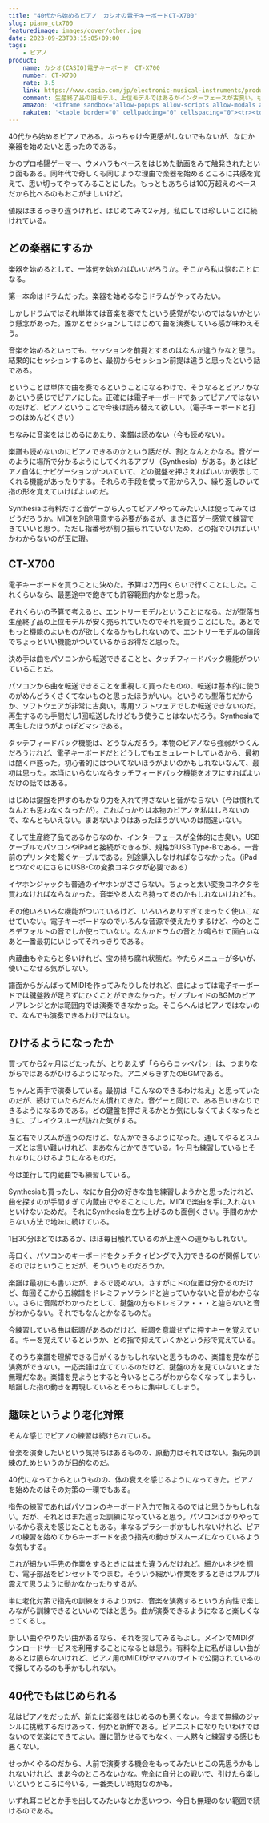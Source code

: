 ```yaml
---
title: "40代から始めるピアノ　カシオの電子キーボードCT-X700"
slug: piano_ctx700
featuredimage: images/cover/other.jpg
date: 2023-09-23T03:15:05+09:00
tags:
    - ピアノ
product:
    name: カシオ(CASIO)電子キーボード　CT-X700
    number: CT-X700
    rate: 3.5
    link: https://www.casio.com/jp/electronic-musical-instruments/product.CT-X700/
    comment: 生産終了品の旧モデル、上位モデルではあるがインターフェースが古臭い。もっとシンプルでも良かったかも。
    amazon: '<iframe sandbox="allow-popups allow-scripts allow-modals allow-forms allow-same-origin" style="width:120px;height:240px;" marginwidth="0" marginheight="0" scrolling="no" frameborder="0" src="//rcm-fe.amazon-adsystem.com/e/cm?lt1=_blank&bc1=000000&IS2=1&bg1=FFFFFF&fc1=000000&lc1=0000FF&t=illusionspace-22&language=ja_JP&o=9&p=8&l=as4&m=amazon&f=ifr&ref=as_ss_li_til&asins=B079PQQHQL&linkId=0cfeccf8654a8cc122918a44aee842ae"></iframe>'
    rakuten: '<table border="0" cellpadding="0" cellspacing="0"><tr><td><div style="border:1px solid #95a5a6;border-radius:.75rem;background-color:#FFFFFF;width:504px;margin:0px;padding:5px;text-align:center;overflow:hidden;"><table><tr><td style="width:240px"><a href="https://hb.afl.rakuten.co.jp/ichiba/35bbc156.ef074f8f.35bbc157.a93d4ffa/?pc=https%3A%2F%2Fitem.rakuten.co.jp%2Fnetshopfuji4458%2Fwss201501b079pqqhql%2F&link_type=picttext&ut=eyJwYWdlIjoiaXRlbSIsInR5cGUiOiJwaWN0dGV4dCIsInNpemUiOiIyNDB4MjQwIiwibmFtIjoxLCJuYW1wIjoicmlnaHQiLCJjb20iOjEsImNvbXAiOiJkb3duIiwicHJpY2UiOjEsImJvciI6MSwiY29sIjoxLCJiYnRuIjoxLCJwcm9kIjowLCJhbXAiOmZhbHNlfQ%3D%3D" target="_blank" rel="nofollow sponsored noopener" style="word-wrap:break-word;"><img src="https://hbb.afl.rakuten.co.jp/hgb/35bbc156.ef074f8f.35bbc157.a93d4ffa/?me_id=1395510&item_id=10041352&pc=https%3A%2F%2Fthumbnail.image.rakuten.co.jp%2F%400_mall%2Fnetshopfuji4458%2Fcabinet%2F08767911%2Fimgrc0087595839.jpg%3F_ex%3D240x240&s=240x240&t=picttext" border="0" style="margin:2px" alt="[商品価格に関しましては、リンクが作成された時点と現時点で情報が変更されている場合がございます。]" title="[商品価格に関しましては、リンクが作成された時点と現時点で情報が変更されている場合がございます。]"></a></td><td style="vertical-align:top;width:248px;display: block;"><p style="font-size:12px;line-height:1.4em;text-align:left;margin:0px;padding:2px 6px;word-wrap:break-word"><a href="https://hb.afl.rakuten.co.jp/ichiba/35bbc156.ef074f8f.35bbc157.a93d4ffa/?pc=https%3A%2F%2Fitem.rakuten.co.jp%2Fnetshopfuji4458%2Fwss201501b079pqqhql%2F&link_type=picttext&ut=eyJwYWdlIjoiaXRlbSIsInR5cGUiOiJwaWN0dGV4dCIsInNpemUiOiIyNDB4MjQwIiwibmFtIjoxLCJuYW1wIjoicmlnaHQiLCJjb20iOjEsImNvbXAiOiJkb3duIiwicHJpY2UiOjEsImJvciI6MSwiY29sIjoxLCJiYnRuIjoxLCJwcm9kIjowLCJhbXAiOmZhbHNlfQ%3D%3D" target="_blank" rel="nofollow sponsored noopener" style="word-wrap:break-word;">カシオ(CASIO)電子キーボード Casiotone CT-X700 61鍵盤 クオリティの高いAiX音源 強弱表現可能なタッチレスポンス 600音色 195リズム 自動伴奏機能 ブラック</a><br><span >価格：24,283円（税込、送料無料)</span> <span style="color:#BBB">(2023/9/23時点)</span></p><div style="margin:10px;"><a href="https://hb.afl.rakuten.co.jp/ichiba/35bbc156.ef074f8f.35bbc157.a93d4ffa/?pc=https%3A%2F%2Fitem.rakuten.co.jp%2Fnetshopfuji4458%2Fwss201501b079pqqhql%2F&link_type=picttext&ut=eyJwYWdlIjoiaXRlbSIsInR5cGUiOiJwaWN0dGV4dCIsInNpemUiOiIyNDB4MjQwIiwibmFtIjoxLCJuYW1wIjoicmlnaHQiLCJjb20iOjEsImNvbXAiOiJkb3duIiwicHJpY2UiOjEsImJvciI6MSwiY29sIjoxLCJiYnRuIjoxLCJwcm9kIjowLCJhbXAiOmZhbHNlfQ%3D%3D" target="_blank" rel="nofollow sponsored noopener" style="word-wrap:break-word;"><img src="https://static.affiliate.rakuten.co.jp/makelink/rl.svg" style="float:left;max-height:27px;width:auto;margin-top:0" ></a><a href="https://hb.afl.rakuten.co.jp/ichiba/35bbc156.ef074f8f.35bbc157.a93d4ffa/?pc=https%3A%2F%2Fitem.rakuten.co.jp%2Fnetshopfuji4458%2Fwss201501b079pqqhql%2F%3Fscid%3Daf_pc_bbtn&link_type=picttext&ut=eyJwYWdlIjoiaXRlbSIsInR5cGUiOiJwaWN0dGV4dCIsInNpemUiOiIyNDB4MjQwIiwibmFtIjoxLCJuYW1wIjoicmlnaHQiLCJjb20iOjEsImNvbXAiOiJkb3duIiwicHJpY2UiOjEsImJvciI6MSwiY29sIjoxLCJiYnRuIjoxLCJwcm9kIjowLCJhbXAiOmZhbHNlfQ==" target="_blank" rel="nofollow sponsored noopener" style="word-wrap:break-word;"><div style="float:right;width:41%;height:27px;background-color:#bf0000;color:#fff!important;font-size:12px;font-weight:500;line-height:27px;margin-left:1px;padding: 0 12px;border-radius:16px;cursor:pointer;text-align:center;"> 楽天で購入 </div></a></div></td></tr></table></div><br><p style="color:#000000;font-size:12px;line-height:1.4em;margin:5px;word-wrap:break-word"></p></td></tr></table>'
---
```


40代から始めるピアノである。ぶっちゃけ今更感がしないでもないが、なにか楽器を始めたいと思ったのである。

かのプロ格闘ゲーマー、ウメハラもベースをはじめた動画をみて触発されたという面もある。同年代で奇しくも同じような理由で楽器を始めるところに共感を覚えて、思い切ってやってみることにした。もっともあちらは100万超えのベースだから比べるのもおこがましいけど。

値段はまるっきり違うけれど、はじめてみて2ヶ月。私にしては珍しいことに続けれている。

<!--more-->

## どの楽器にするか

楽器を始めるとして、一体何を始めればいいだろうか。そこから私は悩むことになる。

第一本命はドラムだった。楽器を始めるならドラムがやってみたい。

しかしドラムではそれ単体では音楽を奏でたという感覚がないのではないかという懸念があった。誰かとセッションしてはじめて曲を演奏している感が味わえそう。

音楽を始めるといっても、セッションを前提とするのはなんか違うかなと思う。結果的にセッションするのと、最初からセッション前提は違うと思ったという話である。

ということは単体で曲を奏でるということになるわけで、そうなるとピアノかなあという感じでピアノにした。正確には電子キーボードであってピアノではないのだけど、ピアノということで今後は読み替えて欲しい。（電子キーボードと打つのはめんどくさい）

ちなみに音楽をはじめるにあたり、楽譜は読めない（今も読めない）。

楽譜も読めないのにピアノできるのかという話だが、割となんとかなる。音ゲーのように場所で分かるようにしてくれるアプリ（Synthesia）がある。あとはピアノ自体にナビゲーションがついていて、どの鍵盤を押さえればいいか表示してくれる機能があったりする。それらの手段を使って形から入り、繰り返しひいて指の形を覚えていけばよいのだ。

Synthesiaは有料だけど音ゲーから入ってピアノやってみたい人は使ってみてはどうだろうか。MIDIを別途用意する必要があるが、まさに音ゲー感覚で練習できていいと思う。ただし指番号が割り振られていないため、どの指でひけばいいかわからないのが玉に瑕。

## CT-X700

電子キーボードを買うことに決めた。予算は2万円くらいで行くことにした。これくらいなら、最悪途中で飽きても許容範囲内かなと思った。

それくらいの予算で考えると、エントリーモデルということになる。だが型落ち生産終了品の上位モデルが安く売られていたのでそれを買うことにした。あとでもっと機能のよいものが欲しくなるかもしれないので、エントリーモデルの値段でちょっといい機能がついているからお得だと思った。

決め手は曲をパソコンから転送できることと、タッチフィードバック機能がついていることだ。

パソコンから曲を転送できることを重視して買ったものの、転送は基本的に使うのがめんどうくさくてないものと思ったほうがいい。というのも型落ちだからか、ソフトウェアが非常に古臭い。専用ソフトウェアでしか転送できないのだ。再生するのも手間だし1回転送したけどもう使うことはないだろう。Synthesiaで再生したほうがよっぽどマシである。

タッチフィードバック機能は、どうなんだろう。本物のピアノなら強弱がつくんだろうけれど、電子キーボードだとどうしてもエミュレートしているから、最初は酷く戸惑った。初心者的にはついてないほうがよいのかもしれないなんて、最初は思った。本当にいらないならタッチフィードバック機能をオフにすればよいだけの話ではある。

はじめは鍵盤を押すのもかなり力を入れて押さないと音がならない（今は慣れてなんとも思わなくなったが）。こればっかりは本物のピアノを私はしらないので、なんともいえない。まあないよりはあったほうがいいのは間違いない。

そして生産終了品であるからなのか、インターフェースが全体的に古臭い。USBケーブルでパソコンやiPadと接続ができるが、規格がUSB Type-Bである。一昔前のプリンタを繋ぐケーブルである。別途購入しなければならなかった。（iPadとつなぐのにさらにUSB-Cの変換コネクタが必要である）

イヤホンジャックも普通のイヤホンがささらない。ちょっと太い変換コネクタを買わなければならなかった。音楽やる人なら持ってるのかもしれないけれども。

その他いろいろな機能がついているけど、いろいろありすぎてまったく使いこなせていない。電子キーボードなのでいろんな音源で使えたりするけど、今のところデフォルトの音でしか使っていない。なんかドラムの音とか鳴らせて面白いなあと一番最初にいじってそれっきりである。

内蔵曲もやたらと多いけれど、宝の持ち腐れ状態だ。やたらメニューが多いが、使いこなせる気がしない。

譜面からがんばってMIDIを作ってみたりしたけれど、曲によっては電子キーボードでは鍵盤数が足らずにひくことができなかった。ゼノブレイドのBGMのピアノアレンジとかは範囲内では演奏できなかった。そこらへんはピアノではないので、なんでも演奏できるわけではない。

## ひけるようになったか

買ってから2ヶ月ほどたったが、とりあえず「らららコッペパン」は、つまりながらではあるがひけるようになった。アニメらきすたのBGMである。

ちゃんと両手で演奏している。最初は「こんなのできるわけねえ」と思っていたのだが、続けていたらだんだん慣れてきた。音ゲーと同じで、ある日いきなりできるようになるのである。どの鍵盤を押さえるかとか気にしなくてよくなったときに、ブレイクスルーが訪れた気がする。

左と右でリズムが違うのだけど、なんかできるようになった。通してやるとスムーズとは言い難いけれど、まあなんとかできている。1ヶ月も練習しているとそれなりにひけるようになるものだ。

今は並行して内蔵曲でも練習している。

Synthesiaも買ったし、なにか自分の好きな曲を練習しようかと思ったけれど、曲を探すのが手間すぎて内蔵曲でやることにした。MIDIで楽曲を手に入れないといけないためだ。それにSynthesiaを立ち上げるのも面倒くさい。手間のかからない方法で地味に続けている。

1日30分ほどではあるが、ほぼ毎日触れているのが上達への道かもしれない。

母曰く、パソコンのキーボードをタッチタイピングで入力できるのが関係しているのではということだが、そういうものだろうか。

楽譜は最初にも書いたが、まるで読めない。さすがにドの位置は分かるのだけど、毎回そこから五線譜をドレミファソラシドと辿っていかないと音がわからない。さらに音階がわかったとして、鍵盤の方もドレミファ・・・と辿らないと音がわからない。それでもなんとかなるものだ。

今練習している曲は転調があるのだけど、転調を意識せずに押すキーを覚えている。キーを覚えているというか、どの指で抑えていくかという形で覚えている。

そのうち楽譜を理解できる日がくるかもしれないと思うものの、楽譜を見ながら演奏ができない。一応楽譜は立てているのだけど、鍵盤の方を見ていないとまだ無理だなあ。楽譜を見ようとすると今いるところがわからなくなってしまうし、暗譜した指の動きを再現しているとそっちに集中してしまう。

## 趣味というより老化対策

そんな感じでピアノの練習は続けられている。

音楽を演奏したいという気持ちはあるものの、原動力はそれではない。指先の訓練のためというのが目的なのだ。

40代になってからというものの、体の衰えを感じるようになってきた。ピアノを始めたのはその対策の一環でもある。

指先の練習であればパソコンのキーボード入力で賄えるのではと思うかもしれない。だが、それとはまた違った訓練になっていると思う。パソコンばかりやっているから衰えを感じたこともある。単なるプラシーボかもしれないけれど、ピアノの練習を始めてからキーボードを扱う指先の動きがスムーズになっているような気もする。

これが細かい手先の作業をするときにはまた違うんだけれど。細かいネジを掴む、電子部品をピンセットでつまむ。そういう細かい作業をするときはプルプル震えて思うように動かなかったりするが。

単に老化対策で指先の訓練をするよりかは、音楽を演奏するという方向性で楽しみながら訓練できるといいのではと思う。曲が演奏できるようになると楽しくなってくるし。

新しい曲ややりたい曲があるなら、それを探してみるもよし。メインでMIDIダウンロードサービスを利用することになるとは思う。有料な上に私がほしい曲があるとは限らないけれど、ピアノ用のMIDIがヤマハのサイトで公開されているので探してみるのも手かもしれない。

## 40代でもはじめられる

私はピアノをだったが、新たに楽器をはじめるのも悪くない。今まで無縁のジャンルに挑戦するだけあって、何かと新鮮である。ピアニストになりたいわけではないので気楽にできてよい。誰に聞かせるでもなく、一人黙々と練習する感じも悪くない。

せっかくやるのだから、人前で演奏する機会をもってみたいとこの先思うかもしれないけれど、まあ今のところないかな。完全に自分との戦いで、引けたら楽しいというところに今いる。一番楽しい時期なのかも。

いずれ耳コピとか手を出してみたいなとか思いつつ、今日も無理のない範囲で続けるのである。